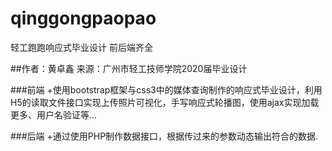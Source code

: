 # qinggongpaopao
轻工跑跑响应式毕业设计 前后端齐全

##作者：黄卓鑫  来源：广州市轻工技师学院2020届毕业设计

###前端
+使用bootstrap框架与css3中的媒体查询制作的响应式毕业设计，利用H5的读取文件接口实现上传照片可视化，手写响应式轮播图，使用ajax实现加载更多、用户名验证等...

###后端
+通过使用PHP制作数据接口，根据传过来的参数动态输出符合的数据.
